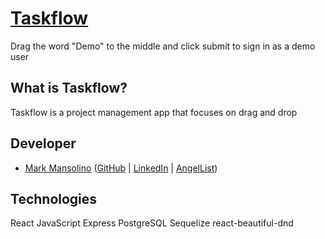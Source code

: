 # [Taskflow](https://taskflow.herokuapp.com)

Drag the word "Demo" to the middle and click submit to sign in as a demo user

## What is Taskflow?

Taskflow is a project management app that focuses on drag and drop

## Developer

- [Mark Mansolino](https://markjm610.github.io/) ([GitHub](https://github.com/markjm610) | [LinkedIn](https://www.linkedin.com/in/markmansolino/) | [AngelList](https://angel.co/u/mark-mansolino))

## Technologies

React
JavaScript
Express
PostgreSQL
Sequelize
react-beautiful-dnd

